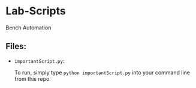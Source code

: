 # Lab-Scripts
Bench Automation

## Files:

- `importantScript.py`:

    To run, simply type `python importantScript.py` into your command line from this repo.
